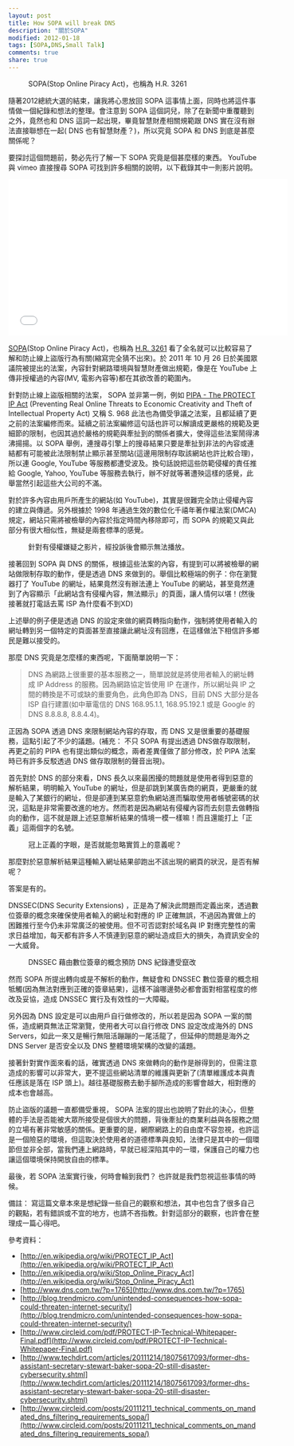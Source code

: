 ```yaml
---
layout: post
title: How SOPA will break DNS
description: "關於SOPA"
modified: 2012-01-18
tags: [SOPA,DNS,Small Talk]
comments: true
share: true
---
```


<figure class="half">
    <img src="http://1.bp.blogspot.com/-VyMW-xGkvqk/TxMLaa5IfXI/AAAAAAAAAAg/bAoiloaAfTI/s400/IMG_2882_large_JPG_verge_medium_landscape.jpg" alt="">
    <figcaption>SOPA(Stop Online Piracy Act)，也稱為 H.R. 3261</figcaption>
</figure>

隨著2012總統大選的結束，讓我將心思放回 SOPA 這事情上面，同時也將這件事情做一個紀錄和想法的整理。會注意到 SOPA 這個詞兒，除了在新聞中重覆聽到之外，竟然也和 DNS 這詞一起出現，畢竟智慧財產相關規範跟 DNS 實在沒有辦法直接聯想在一起( DNS 也有智慧財產？)，所以究竟 SOPA 和 DNS 到底是甚麼關係呢？

要探討這個問題前，勢必先行了解一下 SOPA 究竟是個甚麼樣的東西。
YouTube 與 vimeo 直接搜尋 SOPA 可找到許多相關的說明，以下截錄其中一則影片說明。

<iframe width="560" height="315" src="//www.youtube.com/embed/yDX8Lyl16Qs" frameborder="0"> </iframe>

[SOPA](http://en.wikipedia.org/wiki/Stop_Online_Piracy_Act)(Stop Online Piracy Act)，也稱為 [H.R. 3261](http://hdl.loc.gov/loc.uscongress/legislation.112hr3261) 看了全名就可以比較容易了解和防止線上盜版行為有關(縮寫完全猜不出來)。於 2011 年 10 月 26 日於美國眾議院被提出的法案，內容針對網路環境與智慧財產做出規範，像是在 YouTube 上傳非授權過的內容(MV, 電影內容等)都在其欲改善的範圍內。

針對防止線上盜版相關的法案， SOPA 並非第一例，例如  [PIPA - The PROTECT IP Act](http://en.wikipedia.org/wiki/PROTECT_IP_Act) (Preventing Real Online Threats to Economic Creativity and Theft of Intellectual Property Act) 又稱 S. 968 此法也為備受爭議之法案，且都延續了更之前的法案編修而來。延續之前法案編修這句話也許可以解讀成更嚴格的規範及更細節的限制，也因其過於嚴格的規範與牽扯到的關係者擴大，使得這些法案鬧得沸沸揚揚。以 SOPA 舉例，連搜尋引擎上的搜尋結果只要是牽扯到非法的內容或連結都有可能被此法限制禁止顯示甚至關站(這邊用限制存取該網站也許比較合理)，所以連 Google, YouTube 等服務都遭受波及。換句話說把這些防範侵權的責任推給 Google, Yahoo, YouTube 等服務去執行，辦不好就等著遭殃這樣的感覺，此舉當然引起這些大公司的不滿。

對於許多內容由用戶所產生的網站(如 YouTube)，其實是很難完全防止侵權內容的建立與傳遞。另外根據於 1998 年通過生效的數位化千禧年著作權法案(DMCA)規定，網站只需將被檢舉的內容於指定時間內移除即可，而 SOPA 的規範又與此部分有很大相似性，無疑是兩套標準的感覺。

<figure class="half">
  <img src="http://2.bp.blogspot.com/-KLa18wAbmBs/TxVHMgyAS3I/AAAAAAAAAAo/SSf9Dzlfi1U/s1600/youtube.png" alt="">
  <figcaption>針對有侵權嫌疑之影片，經投訴後會顯示無法播放。</figcaption>
</figure>

接著回到 SOPA 與 DNS 的關係，根據這些法案的內容，有提到可以將被檢舉的網站做限制存取的動作，便是透過  DNS 來做到的。舉個比較極端的例子：你在瀏覽器打了 YouTube 的網址，結果竟然沒有辦法連上 YouTube 的網站，甚至竟然連到了內容顯示「此網站含有侵權內容，無法顯示」的頁面，讓人情何以堪！(然後接著就打電話去罵 ISP 為什麼看不到XD)

上述舉的例子便是透過 DNS 的設定來做的網頁轉指向動作，強制將使用者輸入的網址轉到另一個特定的頁面甚至直接讓此網址沒有回應，在這樣做法下相信許多鄉民是難以接受的。

那麼 DNS 究竟是怎麼樣的東西呢，下面簡單說明一下：

> DNS 為網路上很重要的基本服務之一，簡單說就是將使用者輸入的網址轉成 IP Address 的服務。因為網路協定皆使用 IP 在運作，所以網址與 IP 之間的轉換是不可或缺的重要角色，此角色即為 DNS，目前 DNS 大部分是各 ISP 自行建置(如中華電信的 DNS 168.95.1.1, 168.95.192.1 或是 Google 的 DNS 8.8.8.8, 8.8.4.4)。

正因為 SOPA 透過 DNS 來限制網站內容的存取，而 DNS 又是很重要的基礎服務，這點引起了不少的議題。(補充： 不只 SOPA 有提出透過 DNS做存取限制，再更之前的 PIPA 也有提出類似的概念，兩者差異僅做了部分修改，於 PIPA 法案時已有許多反駁透過 DNS 做存取限制的聲音出現)。

首先對於 DNS 的部分來看，DNS 長久以來最困擾的問題就是使用者得到惡意的解析結果，明明輸入 YouTube 的網址，但是卻跳到某廣告商的網頁，更嚴重的就是輸入了某銀行的網址，但是卻連到某惡意釣魚網站進而騙取使用者帳號密碼的狀況，這點是非常需要改進的地方。然而若是因為網站有侵權內容而去刻意去做轉指向的動作，這不就是跟上述惡意解析結果的情境一模一樣嘛！而且還能打上「正義」這兩個字的名號。

<figure class="half">
  <img src="http://4.bp.blogspot.com/-YY9obznH-Fc/TxMLMggWOvI/AAAAAAAAAAY/kJ6yeIv_J9Q/s400/11548378_3f3489.jpg" alt="">
  <figcaption>冠上正義的字眼，是否就能忽略實質上的意義呢？</figcaption>
</figure>

那麼對於惡意解析結果這種輸入網址結果卻跑出不該出現的網頁的狀況，是否有解呢？

答案是有的。

DNSSEC(DNS Security Extensions) ，正是為了解決此問題而定義出來，透過數位簽章的概念來確保使用者輸入的網址和對應的 IP 正確無誤，不過因為實做上的困難推行至今仍未非常廣泛的被使用。但不可否認對於域名與 IP 對應完整性的需求日益增加，每天都有許多人不慎連到惡意的網址造成巨大的損失，為資訊安全的一大威脅。

<figure class="half">
  <img  style="vertical-align:middle;" src="http://2.bp.blogspot.com/-bLqZOdOUdpw/TxWzfBJWmeI/AAAAAAAAAC4/_YfIKQhV4Rk/s400/dnssec2.png" alt="">
  <figcaption>DNSSEC 藉由數位簽章的概念預防 DNS 紀錄遭受竄改</figcaption>
</figure>

然而 SOPA 所提出轉向或是不解析的動作，無疑會和 DNSSEC 數位簽章的概念相牴觸(因為無法對應到正確的簽章結果)，這樣不論哪邊勢必都會面對相當程度的修改及妥協，造成 DNSSEC 實行及有效性的一大障礙。

另外因為 DNS 設定是可以由用戶自行做修改的，所以若是因為 SOPA 一案的關係，造成網頁無法正常瀏覽，使用者大可以自行修改 DNS 設定改成海外的 DNS Servers，如此一來又是暢行無阻活蹦蹦的一尾活龍了，但延伸的問題是海外之 DNS Server 是否安全以及 DNS 整體環境架構的改變的議題。

接著針對實作面來看的話，確實透過 DNS 來做轉向的動作是辦得到的，但需注意造成的影響可以非常大，更不提這些網站清單的維護與更新了(清單維護成本與責任應該是落在 ISP 頭上)。越往基礎服務去動手腳所造成的影響會越大，相對應的成本也會越高。

防止盜版的議題一直都備受重視， SOPA 法案的提出也說明了對此的決心，但整體的手法是否能被大眾所接受是個很大的問題，背後牽扯的商業利益與各服務之間的立場有著非常敏感的關係。更重要的是，網際網路上的自由度不容忽視，也許這是一個險惡的環境，但這取決於使用者的道德標準與良知，法律只是其中的一個環節但並非全部，當我們連上網路時，早就已經深陷其中的一環，保護自己的權力也讓這個環境保持開放自由的標準。

最後，若 SOPA 法案實行後，何時會輪到我們？ 也許就是我們忽視這些事情的時候。

備註：
寫這篇文章本來是想紀錄一些自己的觀察和想法，其中也包含了很多自己的觀點，若有錯誤或不宜的地方，也請不吝指教。針對這部分的觀察，也許會在整理成一篇心得吧。

參考資料：

* [http://en.wikipedia.org/wiki/PROTECT_IP_Act](http://en.wikipedia.org/wiki/PROTECT_IP_Act)
* [http://en.wikipedia.org/wiki/Stop_Online_Piracy_Act](http://en.wikipedia.org/wiki/Stop_Online_Piracy_Act)
* [http://www.dns.com.tw/?p=1765](http://www.dns.com.tw/?p=1765)
* [http://blog.trendmicro.com/unintended-consequences-how-sopa-could-threaten-internet-security/](http://blog.trendmicro.com/unintended-consequences-how-sopa-could-threaten-internet-security/)
* [http://www.circleid.com/pdf/PROTECT-IP-Technical-Whitepaper-Final.pdf](http://www.circleid.com/pdf/PROTECT-IP-Technical-Whitepaper-Final.pdf)
* [http://www.techdirt.com/articles/20111214/18075617093/former-dhs-assistant-secretary-stewart-baker-sopa-20-still-disaster-cybersecurity.shtml](http://www.techdirt.com/articles/20111214/18075617093/former-dhs-assistant-secretary-stewart-baker-sopa-20-still-disaster-cybersecurity.shtml)
* [http://www.circleid.com/posts/20111211_technical_comments_on_mandated_dns_filtering_requirements_sopa/](http://www.circleid.com/posts/20111211_technical_comments_on_mandated_dns_filtering_requirements_sopa/)



